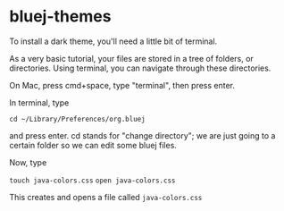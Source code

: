 # bluej-themes

To install a dark theme, you'll need a little bit of terminal.

As a very basic tutorial, your files are stored in a tree of folders, or directories. Using terminal, you can navigate through these directories.



On Mac, press cmd+space, type "terminal", then press enter.

In terminal, type

```cd ~/Library/Preferences/org.bluej```

and press enter. cd stands for "change directory"; we are just going to a certain folder so we can edit some bluej files.

Now, type

```touch java-colors.css```
```open java-colors.css```

This creates and opens a file called `java-colors.css`
